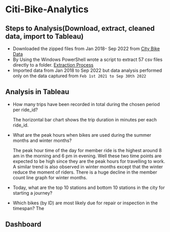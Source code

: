 # Citi-Bike-Analytics

## Steps to Analysis(Download, extract, cleaned data, import to Tableau)
* Downloaded the zipped files from Jan 2018- Sep 2022 from [City Bike Data](https://ride.citibikenyc.com/system-data)
* By Using the Windows PowerShell wrote a script to extract 57 csv files directly to a folder. [Extraction Process](https://stackoverflow.com/questions/28448202/i-want-to-extract-all-zip-files-in-a-given-directory-in-temp-using-powershell)
* Imported data from Jan 2018 to Sep 2022 but data analysis performed only on the data captured from `Feb 1st 2021 to Sep 30th 2022`

## Analysis in Tableau
* How many trips have been recorded in total during the chosen period per ride_id?
  
  The horizontal bar chart shows the trip duration in minutes per each ride_id. 

* What are the peak hours when bikes are used during the summer months and winter months?
  
  The peak hour time of the day for member ride is the highest around 8 am in the morning and 6 pm in evening. Well these two time points are expected to be high since     they are the peak hours for travelling to work. A similar trend is also observed in winter months except that the winter reduce the moment of riders. There is a huge     decline in the member count line graph for winter months.

* Today, what are the top 10 stations and bottom 10 stations in the city for starting a journey?

  
* Which bikes (by ID) are most likely due for repair or inspection in the timespan?
  The 
## Dashboard
